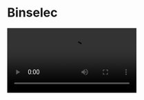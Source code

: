 # Binselec

<video controls>
    <source src="https://digi21.blob.core.windows.net/videos-ayuda/desarrollo/7.%20Binselec.mp4" type="video/mp4">
</video>



